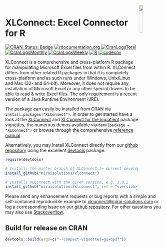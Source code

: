 <img src="man/figures/logo.png" align="right" width="15%" height="15%"/>

XLConnect: Excel Connector for R
================================

[![CRAN\_Status\_Badge](https://www.r-pkg.org/badges/version/XLConnect)](https://cran.r-project.org/package=XLConnect)
[![rdocumentation.org](https://www.rdocumentation.org/badges/version/XLConnect)](https://www.rdocumentation.org/packages/XLConnect)
[![CranLogsTotal](https://cranlogs.r-pkg.org/badges/grand-total/XLConnect?color=yellow)](#xlconnect-excel-connector-for-r)
[![CranLogsMonthly](https://cranlogs.r-pkg.org/badges/XLConnect?color=blue)](#xlconnect-excel-connector-for-r)
[![CranLogsWeekly](https://cranlogs.r-pkg.org/badges/last-week/XLConnect?color=green)](#xlconnect-excel-connector-for-r)
[![R](https://github.com/miraisolutions/xlconnect/workflows/R/badge.svg?branch=master&event=push)](https://github.com/miraisolutions/xlconnect/actions?query=workflow%3AR+branch%3Amaster)
[![codecov](https://codecov.io/gh/miraisolutions/xlconnect/branch/master/graph/badge.svg)](https://codecov.io/gh/miraisolutions/xlconnect)

XLConnect is a comprehensive and cross-platform R package for manipulating Microsoft Excel files from within R. XLConnect differs from other related R packages in that it is completely cross-platform and as such runs under Windows, Unix/Linux and Mac (32- and 64-bit). Moreover, it does not require any installation of Microsoft Excel or any other special drivers to be able to read & write Excel files. The only requirement is a recent version of a Java Runtime Environment (JRE).

The package can easily be installed from <a href="https://cran.r-project.org/package=XLConnect">CRAN</a> via `install.packages("XLConnect")`. In order to get started have a look at the <a href="https://cran.r-project.org/package=XLConnect/vignettes/XLConnect.pdf">XLConnect</a> and <a href="https://cran.r-project.org/package=XLConnect/vignettes/XLConnectImpatient.pdf">XLConnect for the Impatient</a> package vignettes, the numerous demos available via `demo(package = "XLConnect")` or browse through the comprehensive <a href="https://cran.r-project.org/package=XLConnect/XLConnect.pdf">reference manual</a>.

Alternatively, you may install XLConnect directly from our <a href="https://github.com/miraisolutions/xlconnect">github repository</a> using the excellent <a href="https://github.com/r-lib/devtools">devtools</a> package:

```r
require(devtools)

# Installs the master branch of XLConnect (= current development version)
install_github("miraisolutions/xlconnect")

# Installs XLConnect with the given version, e.g. 1.0.2
install_github("miraisolutions/xlconnect", ref = "<version>")
```

Please send any enhancement requests or bug reports with a simple and self-contained reproducible example to <a href="mailto:xlconnect@mirai-solutions.com">xlconnect@mirai-solutions.com</a> or log a corresponding issue on our <a href="https://github.com/miraisolutions/xlconnect">github repository</a>.
For other questions you may also use <a href="https://stackoverflow.com/questions/tagged/xlconnect">Stackoverflow</a>.

Build for release on CRAN
-------------------------

```r
devtools::build(args=c("--compact-vignettes=gs+qpdf"))
```
